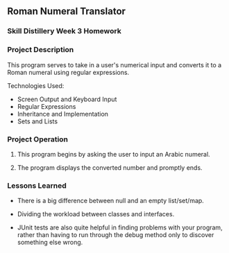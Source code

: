 ## Roman Numeral Translator

### Skill Distillery Week 3 Homework

### Project Description

This program serves to take in a user's numerical input and converts it to a Roman numeral using regular expressions.

Technologies Used:
 - Screen Output and Keyboard Input
 - Regular Expressions
 - Inheritance and Implementation
 - Sets and Lists

### Project Operation

1. This program begins by asking the user to input an Arabic numeral.

2. The program displays the converted number and promptly ends.

### Lessons Learned

 - There is a big difference between null and an empty list/set/map.

 - Dividing the workload between classes and interfaces.

 - JUnit tests are also quite helpful in finding problems with your program, rather than having to run through the debug method only to discover something else wrong.
